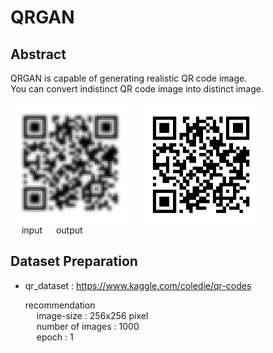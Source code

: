# QRGAN

## Abstract
  QRGAN is capable of generating realistic QR code image. <br>
  You can convert indistinct QR code image into distinct image. <br>
  
  <img src="images/input.png" width=192 height=192>&emsp;<img src="images/output.png" width=192 height=192><br>
  &emsp; input &emsp; output
  
  
## Dataset Preparation
 - qr_dataset : https://www.kaggle.com/coledie/qr-codes <br>
 
     recommendation  <br>
     &emsp; image-size : 256x256 pixel <br>
     &emsp; number of images : 1000 <br>
     &emsp; epoch : 1


